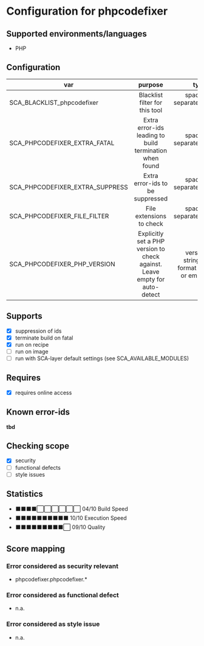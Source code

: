 # Configuration for phpcodefixer

## Supported environments/languages

* PHP

## Configuration

| var | purpose | type | default |
| ------------- |:-------------:| -----:| -----:
| SCA_BLACKLIST_phpcodefixer | Blacklist filter for this tool | space-separated-list | ""
| SCA_PHPCODEFIXER_EXTRA_FATAL | Extra error-ids leading to build termination when found | space-separated-list | "":
| SCA_PHPCODEFIXER_EXTRA_SUPPRESS | Extra error-ids to be suppressed | space-separated-list | ""
| SCA_PHPCODEFIXER_FILE_FILTER | File extensions to check | space-separated-list | ".php"
| SCA_PHPCODEFIXER_PHP_VERSION | Explicitly set a PHP version to check against. Leave empty for auto-detect | version string in format x.y or empty | ""

## Supports

- [x] suppression of ids
- [x] terminate build on fatal
- [x] run on recipe
- [ ] run on image
- [ ] run with SCA-layer default settings (see SCA_AVAILABLE_MODULES)

## Requires

- [x] requires online access

## Known error-ids

__tbd__

## Checking scope

- [x] security
- [ ] functional defects
- [ ] style issues

## Statistics

 - ⬛⬛⬛⬛⬜⬜⬜⬜⬜⬜ 04/10 Build Speed
 - ⬛⬛⬛⬛⬛⬛⬛⬛⬛⬛ 10/10 Execution Speed
 - ⬛⬛⬛⬛⬛⬛⬛⬛⬛⬜ 09/10 Quality

## Score mapping

### Error considered as security relevant

* phpcodefixer.phpcodefixer.*

### Error considered as functional defect

* n.a.

### Error considered as style issue

* n.a.

